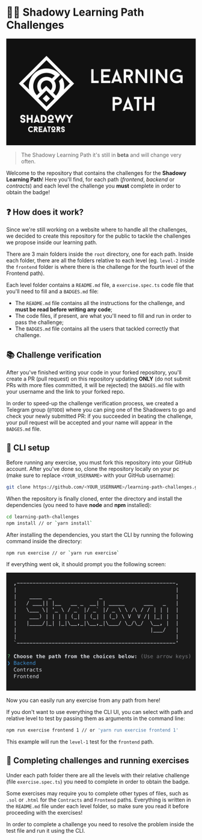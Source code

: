 # 🥷🏻 Shadowy Learning Path Challenges

![Shadowy Learning Path logo](assets/logo.png)

> The Shadowy Learning Path it's still in **beta** and will change very often.

Welcome to the repository that contains the challenges for the **Shadowy Learning Path**! Here you'll find, for each path (_frontend_, _backend_ or _contracts_) and each level the challenge you **must** complete in order to obtain the badge!

## ❓ How does it work?

Since we're still working on a website where to handle all the challenges, we decided to create this repository for the public to tackle the challenges we propose inside our learning path.

There are 3 main folders inside the `root` directory, one for each path. Inside each folder, there are all the folders relative to each level (eg. `level-2` inside the `frontend` folder is where there is the challenge for the fourth level of the Frontend path).

Each level folder contains a `README.md` file, a `exercise.spec.ts` code file that you'll need to fill and a `BADGES.md` file:

- The `README.md` file contains all the instructions for the challenge, and **must be read before writing any code**;
- The code files, if present, are what you'll need to fill and run in order to pass the challenge;
- The `BADGES.md` file contains all the users that tackled correctly that challenge.

## 📚 Challenge verification

After you've finished writing your code in your forked repository, you'll create a PR (pull request) on this repository updating **ONLY** (do not submit PRs with more files committed, it will be rejected) the `BADGES.md` file with your username and the link to your forked repo.

In order to speed-up the challenge verification process, we created a Telegram group (`@TODO`) where you can ping one of the Shadowers to go and check your newly submitted PR: if you succeeded in beating the challenge, your pull request will be accepted and your name will appear in the `BADGES.md` file.

## 🔌 CLI setup

Before running any exercise, you must fork this repository into your GitHub account. After you've done so, clone the repository locally on your pc (make sure to replace `<YOUR_USERNAME>` with your GitHub username):

```bash
git clone https://github.com/<YOUR_USERNAME>/learning-path-challenges.git
```

When the repository is finally cloned, enter the directory and install the dependencies (you need to have **node** and **npm** installed):

```bash
cd learning-path-challenges
npm install // or `yarn install`
```

After installing the dependencies, you start the CLI by running the following command inside the directory:

```bash
npm run exercise // or `yarn run exercise`
```

If everything went ok, it should prompt you the following screen:

![Shadowy Learning Path CLI starting screen](assets/screen-1.png)

Now you can easily run any exercise from any path from here!

If you don't want to use everything the CLI UI, you can select with path and relative level to test by passing them as arguments in the command line:

```bash
npm run exercise frontend 1 // or 'yarn run exercise frontend 1'
```

This example will run the `level-1` test for the `frontend` path.

## 🤖 Completing challenges and running exercises

Under each path folder there are all the levels with their relative challenge (file `exercise.spec.ts`) you need to complete in order to obtain the badge.

Some exercises may require you to complete other types of files, such as `.sol` or `.html` for the `Contracts` and `Frontend` paths. Everything is written in the `README.md` file under each level folder, so make sure you read it before proceeding with the exercises!

In order to complete a challenge you need to resolve the problem inside the test file and run it using the CLI.
